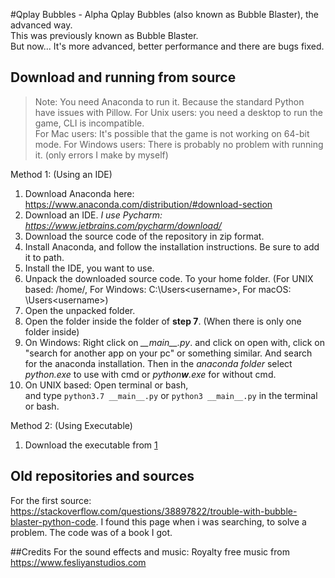 #Qplay Bubbles - Alpha
Qplay Bubbles (also known as Bubble Blaster), the advanced way.  
This was previously known as Bubble Blaster.  
But now... It's more advanced, better performance and there are bugs fixed.

## Download and running from source
> Note: You need Anaconda to run it. Because the standard Python have issues with Pillow.
> For Unix users: you need a desktop to run the game, CLI is incompatible.  
> For Mac users: It's possible that the game is not working on 64-bit mode.
> For Windows users: There is probably no problem with running it. (only errors I make by myself)

Method 1: (Using an IDE)
1. Download Anaconda here: https://www.anaconda.com/distribution/#download-section
2. Download an IDE. _I use Pycharm: https://www.jetbrains.com/pycharm/download/_
3. Download the source code of the repository in zip format.
4. Install Anaconda, and follow the installation instructions. Be sure to add it to path.
5. Install the IDE, you want to use.
6. Unpack the downloaded source code. To your home folder. (For UNIX based: /home/<username>, For Windows: C:\Users\<username>, For macOS: \Users\<username>)
7. Open the unpacked folder.
8. Open the folder inside the folder of **step 7**. (When there is only one folder inside)
9. On Windows: Right click on _\_\_main\_\_.py_. and click on open with, click on "search for another app on your pc" or something similar. And search for the anaconda installation. Then in the _anaconda folder_ select _python.exe_ to use with cmd or _python**w**.exe_ for without cmd.  
10. On UNIX based: Open terminal or bash,  
and type ```python3.7 __main__.py``` or ```python3 __main__.py``` in the terminal or bash.

Method 2: (Using Executable)
1. Download the executable from [1](https://github.com/Qboi123/Qplay-Bubbles-Alpha/releases)

## Old repositories and sources
For the first source:
https://stackoverflow.com/questions/38897822/trouble-with-bubble-blaster-python-code.
I found this page when i was searching, to solve a problem. The code was of a book I got.  
 

##Credits
For the sound effects and music: Royalty free music from https://www.fesliyanstudios.com  